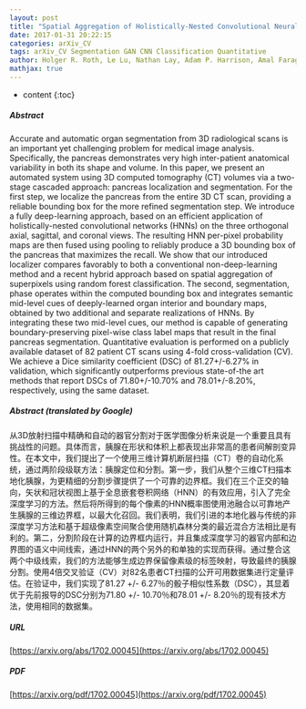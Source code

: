 ```yaml
---
layout: post
title: "Spatial Aggregation of Holistically-Nested Convolutional Neural Networks for Automated Pancreas Localization and Segmentation"
date: 2017-01-31 20:22:15
categories: arXiv_CV
tags: arXiv_CV Segmentation GAN CNN Classification Quantitative
author: Holger R. Roth, Le Lu, Nathan Lay, Adam P. Harrison, Amal Farag, Andrew Sohn, Ronald M. Summers
mathjax: true
---
```


* content
{:toc}

##### Abstract
Accurate and automatic organ segmentation from 3D radiological scans is an important yet challenging problem for medical image analysis. Specifically, the pancreas demonstrates very high inter-patient anatomical variability in both its shape and volume. In this paper, we present an automated system using 3D computed tomography (CT) volumes via a two-stage cascaded approach: pancreas localization and segmentation. For the first step, we localize the pancreas from the entire 3D CT scan, providing a reliable bounding box for the more refined segmentation step. We introduce a fully deep-learning approach, based on an efficient application of holistically-nested convolutional networks (HNNs) on the three orthogonal axial, sagittal, and coronal views. The resulting HNN per-pixel probability maps are then fused using pooling to reliably produce a 3D bounding box of the pancreas that maximizes the recall. We show that our introduced localizer compares favorably to both a conventional non-deep-learning method and a recent hybrid approach based on spatial aggregation of superpixels using random forest classification. The second, segmentation, phase operates within the computed bounding box and integrates semantic mid-level cues of deeply-learned organ interior and boundary maps, obtained by two additional and separate realizations of HNNs. By integrating these two mid-level cues, our method is capable of generating boundary-preserving pixel-wise class label maps that result in the final pancreas segmentation. Quantitative evaluation is performed on a publicly available dataset of 82 patient CT scans using 4-fold cross-validation (CV). We achieve a Dice similarity coefficient (DSC) of 81.27+/-6.27% in validation, which significantly outperforms previous state-of-the art methods that report DSCs of 71.80+/-10.70% and 78.01+/-8.20%, respectively, using the same dataset.

##### Abstract (translated by Google)
从3D放射扫描中精确和自动的器官分割对于医学图像分析来说是一个重要且具有挑战性的问题。具体而言，胰腺在形状和体积上都表现出非常高的患者间解剖变异性。在本文中，我们提出了一个使用三维计算机断层扫描（CT）卷的自动化系统，通过两阶段级联方法：胰腺定位和分割。第一步，我们从整个三维CT扫描本地化胰腺，为更精细的分割步骤提供了一个可靠的边界框。我们在三个正交的轴向，矢状和冠状视图上基于全息嵌套卷积网络（HNN）的有效应用，引入了完全深度学习的方法。然后将所得到的每个像素的HNN概率图使用池融合以可靠地产生胰腺的三维边界框，以最大化召回。我们表明，我们引进的本地化器与传统的非深度学习方法和基于超级像素空间聚合使用随机森林分类的​​最近混合方法相比是有利的。第二，分割阶段在计算的边界框内运行，并且集成深度学习的器官内部和边界图的语义中间线索，通过HNN的两个另外的和单独的实现而获得。通过整合这两个中级线索，我们的方法能够生成边界保留像素级的标签映射，导致最终的胰腺分割。使用4倍交叉验证（CV）对82名患者CT扫描的公开可用数据集进行定量评估。在验证中，我们实现了81.27 +/- 6.27％的骰子相似性系数（DSC），其显着优于先前报导的DSC分别为71.80 +/- 10.70％和78.01 +/- 8.20％的现有技术方法，使用相同的数据集。

##### URL
[https://arxiv.org/abs/1702.00045](https://arxiv.org/abs/1702.00045)

##### PDF
[https://arxiv.org/pdf/1702.00045](https://arxiv.org/pdf/1702.00045)

